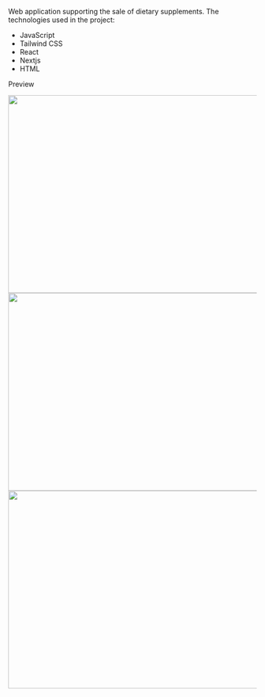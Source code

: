 Web application supporting the sale of dietary supplements.
The technologies used in the project:
- JavaScript
- Tailwind CSS
- React
- Nextjs
- HTML

Preview

<img src="https://github.com/adamowski21/projekt/assets/76078599/b6fcea4e-1941-45ff-83c3-fc83598ac277" height="400" width="600" />

<img src="https://github.com/adamowski21/projekt/assets/76078599/baf63e37-c00a-47ff-90cc-b18ca23d57ae" height="400" width="600" />

<img src="https://github.com/adamowski21/projekt/assets/76078599/3e5445a5-0f3c-42ec-80ac-ffe65245e00f" height="400" width="600" />
